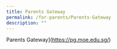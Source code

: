 ```yaml
---
title: Parents Gateway
permalink: /for-parents/Parents-Gateway
description: ""
---
```

Parents Gateway](https://pg.moe.edu.sg/)